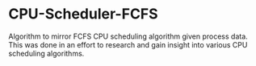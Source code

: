 # CPU-Scheduler-FCFS

Algorithm to mirror FCFS CPU scheduling algorithm given process data. This was done in an effort to research and gain insight into
various CPU scheduling algorithms. 
